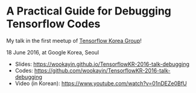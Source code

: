 A Practical Guide for Debugging Tensorflow Codes
================================================

My talk in the first meetup of [Tensorflow Korea Group](https://www.facebook.com/groups/TensorFlowKR/)!

18 June 2016, at Google Korea, Seoul

- Slides: https://wookayin.github.io/TensorflowKR-2016-talk-debugging
- Codes: https://github.com/wookayin/TensorflowKR-2016-talk-debugging
- Video (in Korean): https://www.youtube.com/watch?v=01nDEZe0BfU
